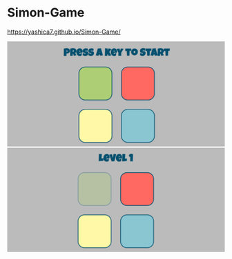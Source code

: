 # Simon-Game
https://yashica7.github.io/Simon-Game/

![picture](images/image1.PNG)
![picture](images/image.PNG)


